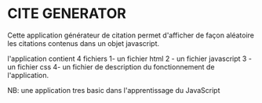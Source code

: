 # CITE GENERATOR 
Cette application générateur de citation permet d'afficher de façon aléatoire les citations contenus dans un objet javascript.

l'application contient 4 fichiers
1- un fichier html
2 - un fichier javascript
3 - un fichier css
4- un fichier de description du fonctionnement de l'application.

NB: une application tres basic dans l'apprentissage du JavaScript
